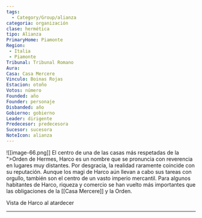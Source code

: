 ```yaml
---
tags:
  - Category/Group/alianza
categoria: organización
clase: hermética
tipo: Alianza
PrimaryHome: Piamonte 
Region:
 - Italia 
 - Piamonte 
Tribunal: Tribunal Romano 
Aura: 
Casa: Casa Mercere 
Vinculo: Boinas Rojas 
Estacion: otoño 
Votos: número
Founded: año
Founder: personaje
Disbanded: año
Gobierno: gobierno
Leader: dirigente
Predecesor: predecesora
Sucesor: sucesora
NoteIcon: alianza
---
```

![[image-66.png]]
El centro de una de las casas más respetadas de la ">Orden de Hermes, Harco es un nombre que se pronuncia con reverencia en lugares muy distantes. Por desgracia, la realidad raramente coincide con su reputación. Aunque los magi de Harco aún llevan a cabo sus tareas con orgullo, también son el centro de un vasto imperio mercantil. Para algunos habitantes de Harco, riqueza y comercio se han vuelto más importantes que las obligaciones de la [[Casa Mercere]] y la Orden.
</p><div id="1720dce4aa3184c52006a7d79181724b" class="visibility-toggler image-thumb-container user-css-image-thumbnail position-relative padding-10 "><img src="https://worldanvil.com/uploads/images/16cd24fafdf17693d6474f9a305fdf79.png" alt title="harco 00.png" /><div class="artist-credits"><span class="credit-art-title">Vista de Harco al atardecer</span></div></div>
<hr />
<div class="visibility-toggler" id="503a838906e00bdd59d95e1631d9a5ac"> 
